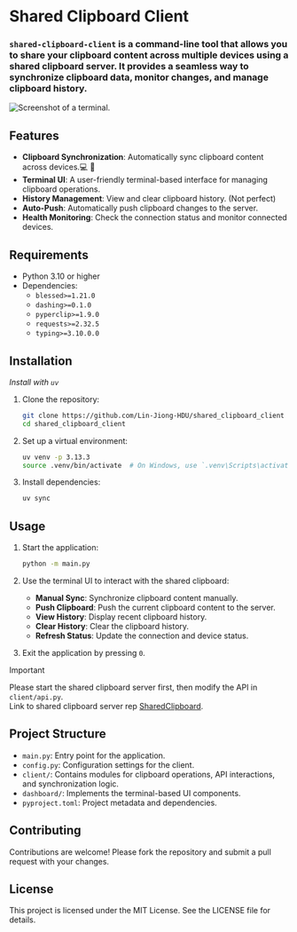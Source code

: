 
# Shared Clipboard Client

### `shared-clipboard-client` is a command-line tool that allows you to share your clipboard content across multiple devices using a shared clipboard server. It provides a seamless way to synchronize clipboard data, monitor changes, and manage clipboard history.

![Screenshot of a terminal.](https://img.cdn1.vip/i/68c2db434f126_1757600579.webp)

## Features

- **Clipboard Synchronization**: Automatically sync clipboard content across devices.💻 📱
- **Terminal UI**: A user-friendly terminal-based interface for managing clipboard operations.
- **History Management**: View and clear clipboard history. (Not perfect)
- **Auto-Push**: Automatically push clipboard changes to the server.
- **Health Monitoring**: Check the connection status and monitor connected devices.

## Requirements

- Python 3.10 or higher
- Dependencies:
  - `blessed>=1.21.0`
  - `dashing>=0.1.0`
  - `pyperclip>=1.9.0`
  - `requests>=2.32.5`
  - `typing>=3.10.0.0`

## Installation

  _Install with `uv`_
  
1. Clone the repository:
   ```bash
   git clone https://github.com/Lin-Jiong-HDU/shared_clipboard_client
   cd shared_clipboard_client
   ```

2. Set up a virtual environment:
   ```bash
   uv venv -p 3.13.3
   source .venv/bin/activate  # On Windows, use `.venv\Scripts\activate`
   ```

3. Install dependencies:
   ```bash
   uv sync
   ```

## Usage

1. Start the application:
   ```bash
   python -m main.py
   ```

2. Use the terminal UI to interact with the shared clipboard:
   - **Manual Sync**: Synchronize clipboard content manually.
   - **Push Clipboard**: Push the current clipboard content to the server.
   - **View History**: Display recent clipboard history.
   - **Clear History**: Clear the clipboard history.
   - **Refresh Status**: Update the connection and device status.

3. Exit the application by pressing `0`.

> [!IMPORTANT]
> Please start the shared clipboard server first, then modify the API in `client/api.py`.\
> Link to shared clipboard server rep [SharedClipboard](https://github.com/Lin-Jiong-HDU/shared_clipboard).

## Project Structure

- `main.py`: Entry point for the application.
- `config.py`: Configuration settings for the client.
- `client/`: Contains modules for clipboard operations, API interactions, and synchronization logic.
- `dashboard/`: Implements the terminal-based UI components.
- `pyproject.toml`: Project metadata and dependencies.

## Contributing

Contributions are welcome! Please fork the repository and submit a pull request with your changes.

## License

This project is licensed under the MIT License. See the LICENSE file for details.
